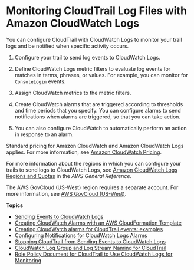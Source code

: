 # Monitoring CloudTrail Log Files with Amazon CloudWatch Logs<a name="monitor-cloudtrail-log-files-with-cloudwatch-logs"></a>

You can configure CloudTrail with CloudWatch Logs to monitor your trail logs and be notified when specific activity occurs\. 

1. Configure your trail to send log events to CloudWatch Logs\.

1. Define CloudWatch Logs metric filters to evaluate log events for matches in terms, phrases, or values\. For example, you can monitor for `ConsoleLogin` events\. 

1. Assign CloudWatch metrics to the metric filters\.

1. Create CloudWatch alarms that are triggered according to thresholds and time periods that you specify\. You can configure alarms to send notifications when alarms are triggered, so that you can take action\.

1. You can also configure CloudWatch to automatically perform an action in response to an alarm\. 

Standard pricing for Amazon CloudWatch and Amazon CloudWatch Logs applies\. For more information, see [Amazon CloudWatch Pricing](https://aws.amazon.com/cloudwatch/pricing/)\.

For more information about the regions in which you can configure your trails to send logs to CloudWatch Logs, see [Amazon CloudWatch Logs Regions and Quotas](https://docs.aws.amazon.com/general/latest/gr/cwl_region.html) in the *AWS General Reference*\.

The AWS GovCloud \(US\-West\) region requires a separate account\. For more information, see [AWS GovCloud \(US\-West\)](https://aws.amazon.com/govcloud-us/)\.

**Topics**
+ [Sending Events to CloudWatch Logs](send-cloudtrail-events-to-cloudwatch-logs.md)
+ [Creating CloudWatch Alarms with an AWS CloudFormation Template](use-cloudformation-template-to-create-cloudwatch-alarms.md)
+ [Creating CloudWatch alarms for CloudTrail events: examples](cloudwatch-alarms-for-cloudtrail.md)
+ [Configuring Notifications for CloudWatch Logs Alarms](cloudtrail-configure-notifications-for-cloudwatch-logs-alarms.md)
+ [Stopping CloudTrail from Sending Events to CloudWatch Logs](stop-cloudtrail-from-sending-events-to-cloudwatch-logs.md)
+ [CloudWatch Log Group and Log Stream Naming for CloudTrail](cloudwatch-log-group-log-stream-naming-for-cloudtrail.md)
+ [Role Policy Document for CloudTrail to Use CloudWatch Logs for Monitoring](cloudtrail-required-policy-for-cloudwatch-logs.md)
